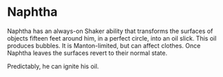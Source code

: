 # Naphtha
Naphtha has an always-on Shaker ability that transforms the surfaces of objects fifteen feet around him, in a perfect circle, into an oil slick. This oil produces bubbles. It is Manton-limited, but can affect clothes. Once Naphtha leaves the surfaces revert to their normal state.

Predictably, he can ignite his oil.
